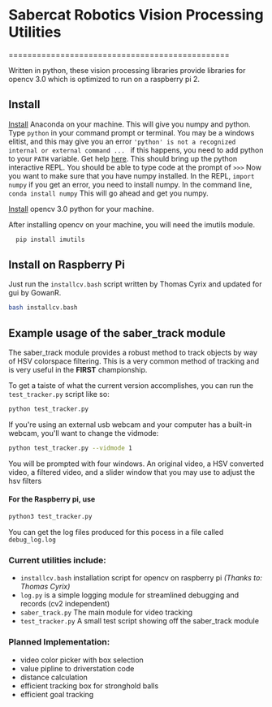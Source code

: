 # Sabercat Robotics Vision Processing Utilities

===============================================

Written in python, these vision processing libraries provide libraries for opencv 3.0 which is optimized to run on a raspberry pi 2.

## Install


[Install](https://www.continuum.io/downloads) Anaconda on your machine. This will give you numpy and python. Type ```python``` in your command prompt or terminal. You may be a windows elitist, and this may give you an error ```'python' is not a recognized internal or external command ... ``` if this happens, you need to add python to your ```PATH``` variable. Get help [here](http://stackoverflow.com/questions/20946025/unable-to-set-up-anaconda-on-windows-path-problems). This should bring up the python interactive REPL. You should be able to type code at the prompt of ```>>>``` Now you want to make sure that you have numpy installed. In the REPL, ```import numpy``` if you get an error, you need to install numpy. In the command line, ```conda install numpy``` This will go ahead and get you numpy.

[Install](http://docs.opencv.org/3.1.0/d5/de5/tutorial_py_setup_in_windows.html#gsc.tab=0) opencv 3.0 python for your machine.

After installing opencv on your machine, you will need the imutils module.
```python
  pip install imutils
```

## Install on Raspberry Pi

Just run the ```installcv.bash``` script written by Thomas Cyrix and updated for gui by GowanR.
```sh
bash installcv.bash
```

## Example usage of the saber_track module

The saber_track module provides a robust method to track objects by way of HSV colorspace filtering. This is a very common method of tracking and is very useful in the **FIRST** championship.

To get a taiste of what the current version accomplishes, you can run the ```test_tracker.py``` script like so:

```sh
python test_tracker.py
```
If you're using an external usb webcam and your computer has a built-in webcam, you'll want to change the vidmode:
```sh
python test_tracker.py --vidmode 1
```

You will be prompted with four windows. An original video, a HSV converted video, a filtered video, and a slider window that you may use to adjust the hsv filters

#### For the Raspberry pi, use

```sh
python3 test_tracker.py
```

You can get the log files produced for this pocess in a file called ```debug_log.log```

### Current utilities include:

- ```installcv.bash``` installation script for opencv on raspberry pi *(Thanks to: Thomas Cyrix)*
- ```log.py``` is a simple logging module for streamlined debugging and records (cv2 independent)
- ```saber_track.py``` The main module for video tracking
- ```test_tracker.py``` A small test script showing off the saber_track module


### Planned Implementation:

 - video color picker with box selection
 - value pipline to driverstation code
 - distance calculation
 - efficient tracking box for stronghold balls
 - efficient goal tracking
